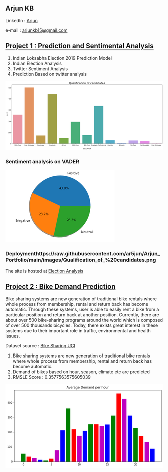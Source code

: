 ## Arjun KB 
LinkedIn  : [Arjun](www.linkedin.com/in/arjun-kb-61a8321b0)

e-mail : arjunkb15@gmail.com




## [Project 1 : Prediction and Sentimental Analysis](https://github.com/ar5jun/Prediction-and-Sentimental-Analysis)

1. Indian Loksabha Election 2019 Prediction Model
2. Indian Election Analysis
3. Twitter Sentiment Analysis
4. Prediction Based on twitter analysis

![Loading...](https://raw.githubusercontent.com/ar5jun/Arjun_Portfolio/main/images/Qualification_of_%20candidates.png)
### Sentiment analysis on VADER
![Loading...](https://raw.githubusercontent.com/ar5jun/Arjun_Portfolio/main/images/twitter_vader.png)

### Deploymenthttps://raw.githubusercontent.com/ar5jun/Arjun_Portfolio/main/images/Qualification_of_%20candidates.png
The site is hosted at [Election Analysis](https://electionanalysis.herokuapp.com/)

## [Project 2 : Bike Demand Prediction ](https://github.com/ar5jun/bike_sharing_linear_regression)

Bike sharing systems are new generation of traditional bike rentals where whole process from membership, rental and return back has become automatic. Through these systems, user is able to easily rent a bike from a particular position and return back at another position. Currently, there are about over 500 bike-sharing programs around the world which is composed of over 500 thousands bicycles. Today, there exists great interest in these systems due to their important role in traffic, environmental and health issues.

Dataset source : [Bike Sharing UCI](https://archive.ics.uci.edu/ml/datasets/Bike+Sharing+Dataset)

1. Bike sharing systems are new generation of traditional bike rentals where whole process from membership, rental and return back has become automatic.
2. Demand of bikes based on hour, season, climate etc are predicted
3. RMSLE Score :  0.3577563575605039

![Loading...](https://raw.githubusercontent.com/ar5jun/Arjun_Portfolio/main/images/bike.png)
